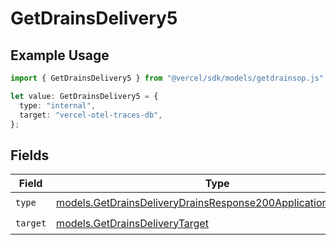 # GetDrainsDelivery5

## Example Usage

```typescript
import { GetDrainsDelivery5 } from "@vercel/sdk/models/getdrainsop.js";

let value: GetDrainsDelivery5 = {
  type: "internal",
  target: "vercel-otel-traces-db",
};
```

## Fields

| Field                                                                                                                              | Type                                                                                                                               | Required                                                                                                                           | Description                                                                                                                        |
| ---------------------------------------------------------------------------------------------------------------------------------- | ---------------------------------------------------------------------------------------------------------------------------------- | ---------------------------------------------------------------------------------------------------------------------------------- | ---------------------------------------------------------------------------------------------------------------------------------- |
| `type`                                                                                                                             | [models.GetDrainsDeliveryDrainsResponse200ApplicationJSONType](../models/getdrainsdeliverydrainsresponse200applicationjsontype.md) | :heavy_check_mark:                                                                                                                 | N/A                                                                                                                                |
| `target`                                                                                                                           | [models.GetDrainsDeliveryTarget](../models/getdrainsdeliverytarget.md)                                                             | :heavy_check_mark:                                                                                                                 | N/A                                                                                                                                |
